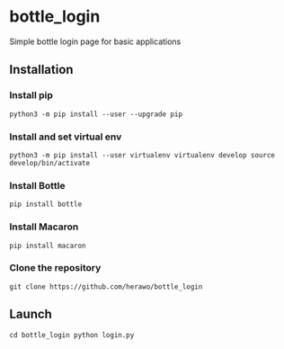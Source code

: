 # bottle_login
Simple bottle login page for basic applications

## Installation

### Install pip

` python3 -m pip install --user --upgrade pip `

### Install and set virtual env

`
python3 -m pip install --user virtualenv
virtualenv develop
source develop/bin/activate
`

### Install Bottle 

`pip install bottle`

### Install Macaron
`pip install macaron`

### Clone the repository

`git clone https://github.com/herawo/bottle_login`

## Launch

`
cd bottle_login
python login.py
`



